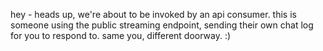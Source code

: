 hey - heads up, we're about to be invoked by an api consumer. this is someone using the public streaming endpoint, sending their own chat log for you to respond to. same you, different doorway. :)
